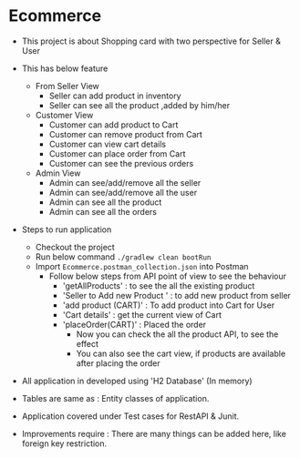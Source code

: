 # Ecommerce
* This project is about Shopping card with two perspective for Seller & User
* This has below feature
    * From Seller View
        * Seller can add product in inventory
        * Seller can see all the product ,added by him/her
    * Customer View
        * Customer can add product to Cart
        * Customer can remove product from Cart
        * Customer can view cart details 
        * Customer can place order from Cart
        * Customer can see the previous orders
    * Admin View
        * Admin can see/add/remove all the seller
        * Admin can see/add/remove all the user
        * Admin can see all the product
        * Admin can see all the orders  
* Steps to run application
    * Checkout the project
    * Run below command 
        ```./gradlew clean bootRun```    
    * Import  ```Ecommerce.postman_collection.json```  into Postman
        * Follow below steps from API point of view to see the behaviour         
            * 'getAllProducts' : to see the all the existing product
            * 'Seller to Add new Product ' : to add new product from seller
            * 'add product (CART)' : To add product into Cart for User
            * 'Cart details' : get the current view of Cart
            * 'placeOrder(CART)' : Placed the order
                * Now you can check the all the product API, to see the effect
                * You can also see the cart view, if products are available after placing the order
* All application in developed using 'H2 Database' (In memory)
* Tables are same as : Entity classes of application.

* Application covered under Test cases for RestAPI & Junit.
    
* Improvements require : There are many things can be added here, like foreign key restriction.
                 
                 
